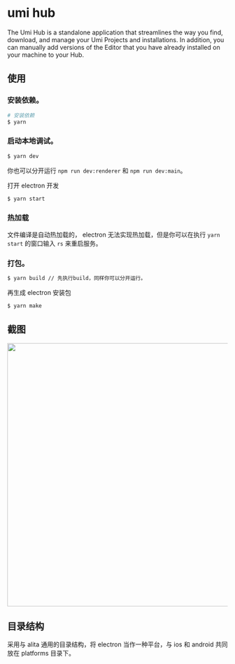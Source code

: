 # umi hub

The Umi Hub is a standalone application that streamlines the way you find, download, and manage your Umi Projects and installations. In addition, you can manually add versions of the Editor that you have already installed on your machine to your Hub.

## 使用

### 安装依赖。

```bash
# 安装依赖
$ yarn
```

### 启动本地调试。

```bash
$ yarn dev
```

你也可以分开运行 `npm run dev:renderer` 和 `npm run dev:main`。

打开 electron 开发

```bash
$ yarn start
```

### 热加载

文件编译是自动热加载的， electron 无法实现热加载，但是你可以在执行 `yarn start` 的窗口输入 `rs` 来重启服务。

### 打包。

```bash
$ yarn build // 先执行build，同样你可以分开运行。
```

再生成 electron 安装包

```bash
$ yarn make
```

## 截图

<img src="https://gw.alipayobjects.com/zos/rmsportal/EHDQdNKjUrVxTGfBTMVv.png" width="600" />

## 目录结构

采用与 alita 通用的目录结构，将 electron 当作一种平台，与 ios 和 android 共同放在 platforms 目录下。
